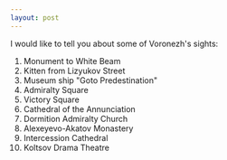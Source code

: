 ```yaml
---
layout: post
---
```


I would like to tell you about some of Voronezh's sights:
1. Monument to White Beam
2. Kitten from Lizyukov Street
3. Museum ship "Goto Predestination"
4. Admiralty Square
5. Victory Square
6. Cathedral of the Annunciation
7. Dormition Admiralty Church
8. Alexeyevo-Akatov Monastery
9. Intercession Cathedral
10. Koltsov Drama Theatre
